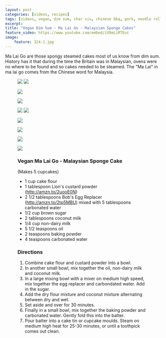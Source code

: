 ```yaml
---
layout: post
categories: [videos, recipes]
tags: [videos, vegan, dim sum, char siu, chinese bbq, pork, noodle rolls, vegan dim sum]
excerpt: 
title: "Vegan Dim Sum - Ma Lai Go - Malaysian Sponge Cakes"
feature_video: https://www.youtube.com/embed/iV0eLiRTEuc
image:
    feature: 324-1.jpg
---
```


Ma Lai Go are those spongy steamed cakes most of us know from dim sum.  History has it that during the time the Britain was in Malaysian, ovens were no where to be found and so cakes needed to be steamed.  The "Ma Lai" in ma lai go comes from the Chinese word for Malaysia.

<figure class="half">
    <img src="/images/324-2.jpg">
    <img src="/images/324-3.jpg">
</figure>

<figure>
<img src="/images/324-4.jpg">
</figure> 

<figure>
<img src="/images/324-6.jpg">
</figure> 

<figure class="half">
    <img src="/images/324-5.jpg">
    <img src="/images/324-7.jpg">
</figure>

<figure>
<img src="/images/324-8.jpg">
</figure> 

<figure>
<img src="/images/324-9.jpg">
</figure> 

<figure>
<img src="/images/324-10.jpg">
</figure> 

<figure>
<img src="/images/324-11.jpg">
</figure> 


<figure class="ingredients" markdown="1">

### Vegan Ma Lai Go - Malaysian Sponge Cake
(Makes 5 cupcakes)

- 1 cup cake flour
- 1 tablespoon Lion's custard powder (http://amzn.to/2uooE0N)
- 2 1/2 tablespoons Bob's Egg Replacer (http://amzn.to/2tp5MBU) mixed with 5 tablespoons carbonated water
- 1/2 cup brown sugar
- 2 tablespoons coconut milk
- 1/4 cup non-dairy milk
- 5 1/2 teaspoons oil
- 2 teaspoons baking powder
- 4 teaspoons carbonated water


</figure>

<figure class="directions" markdown="1">

### Directions

1. Combine cake flour and custard powder into a bowl.
2. In another small bowl, mix together the oil, non-dairy milk and coconut milk.
3. In a large mixing bowl with a mixer on medium high speed, mix together the egg replacer and carbondated water.  Add in the sugar.
4. Add the dry flour mixture and coconut mixture alternating between dry and wet.
5. Set aside and over for 30 minutes.
6. Finally in a small bowl, mix together the baking powder and carbonated water.  Gently fold this into the batter.
7. Pour batter into a cake tin or cupcake moulds.  Steam on medium high heat for 25-30 minutes, or until a toothpick comes out clean.

</figure>